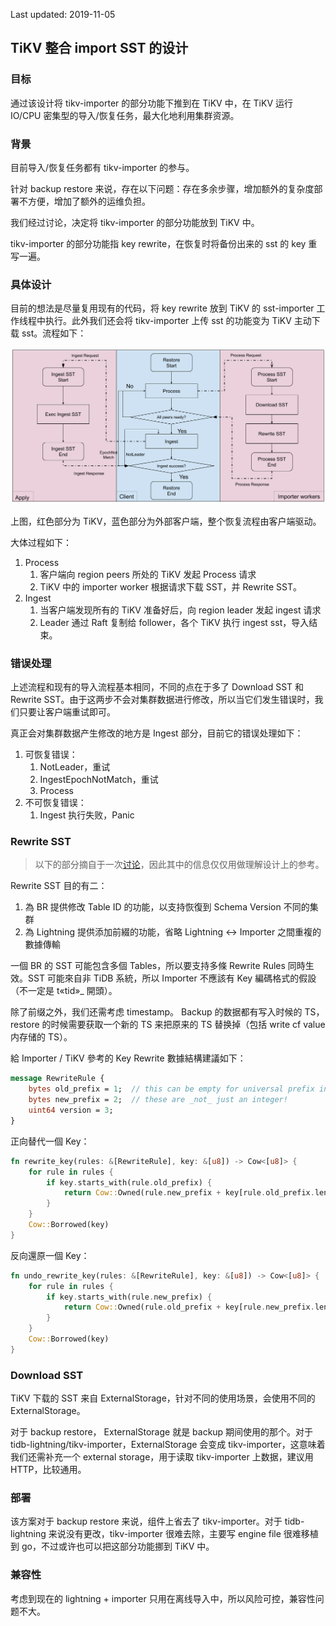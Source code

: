 Last updated: 2019-11-05

## TiKV 整合 import SST 的设计

### 目标

通过该设计将 tikv-importer 的部分功能下推到在 TiKV 中，在 TiKV 运行 IO/CPU 密集型的导入/恢复任务，最大化地利用集群资源。

### 背景

目前导入/恢复任务都有 tikv-importer 的参与。

针对 backup restore 来说，存在以下问题：存在多余步骤，增加额外的复杂度部署不方便，增加了额外的运维负担。

我们经过讨论，决定将 tikv-importer 的部分功能放到 TiKV 中。

tikv-importer 的部分功能指 key rewrite，在恢复时将备份出来的 sst 的 key 重写一遍。

### 具体设计

目前的想法是尽量复用现有的代码，将 key rewrite 放到 TiKV 的 sst-importer 工作线程中执行。此外我们还会将 tikv-importer 上传 sst 的功能变为 TiKV 主动下载 sst。流程如下：

![img](./resources/download-sst-digram.jpg)

上图，红色部分为 TiKV，蓝色部分为外部客户端，整个恢复流程由客户端驱动。

大体过程如下：

1. Process
   1. 客户端向 region peers 所处的 TiKV 发起 Process 请求
   2. TiKV 中的 importer worker 根据请求下载 SST，并 Rewrite SST。
2. Ingest
   1. 当客户端发现所有的 TiKV 准备好后，向 region leader 发起 ingest 请求
   2. Leader 通过 Raft 复制给 follower，各个 TiKV 执行 ingest sst，导入结束。

### 错误处理

上述流程和现有的导入流程基本相同，不同的点在于多了 Download SST 和 Rewrite SST。由于这两步不会对集群数据进行修改，所以当它们发生错误时，我们只要让客户端重试即可。

真正会对集群数据产生修改的地方是 Ingest 部分，目前它的错误处理如下：

1. 可恢复错误：
   1. NotLeader，重试
   2.  IngestEpochNotMatch，重试
   3.  Process
2. 不可恢复错误：
   1. Ingest 执行失败，Panic

### Rewrite SST

> 以下的部分摘自于一次[讨论](./2019-09-09-BR-key-rewrite-disscussion.md)，因此其中的信息仅仅用做理解设计上的参考。

Rewrite SST 目的有二：

1. 為 BR 提供修改 Table ID 的功能，以支持恢復到 Schema Version 不同的集群
2. 為 Lightning 提供添加前綴的功能，省略 Lightning ↔ Importer 之間重複的數據傳輸

一個 BR 的 SST 可能包含多個 Tables，所以要支持多條 Rewrite Rules 同時生效。SST 可能來自非 TiDB 系統，所以 Importer 不應該有 Key 編碼格式的假設（不一定是 t«tid»_ 開頭）。

除了前缀之外，我们还需考虑 timestamp。 Backup 的数据都有写入时候的 TS，restore 的时候需要获取一个新的 TS 来把原来的 TS 替换掉（包括 write cf value 内存储的 TS）。

給 Importer / TiKV 參考的 Key Rewrite 數據結構建議如下：

```protobuf
message RewriteRule {
    bytes old_prefix = 1;  // this can be empty for universal prefix insertion!
    bytes new_prefix = 2;  // these are _not_ just an integer!
    uint64 version = 3;
}
```

正向替代一個 Key：
```rust
fn rewrite_key(rules: &[RewriteRule], key: &[u8]) -> Cow<[u8]> {
    for rule in rules {
        if key.starts_with(rule.old_prefix) {
            return Cow::Owned(rule.new_prefix + key[rule.old_prefix.len()..])
        }
    }
    Cow::Borrowed(key)
}
```
反向還原一個 Key：
```rust
fn undo_rewrite_key(rules: &[RewriteRule], key: &[u8]) -> Cow<[u8]> {
    for rule in rules {
        if key.starts_with(rule.new_prefix) {
            return Cow::Owned(rule.old_prefix + key[rule.new_prefix.len()..])
        }
    }
    Cow::Borrowed(key)
}
```

### Download SST
TiKV 下载的 SST 来自 ExternalStorage，针对不同的使用场景，会使用不同的 ExternalStorage。

对于 backup restore， ExternalStorage 就是 backup 期间使用的那个。对于 tidb-lightning/tikv-importer，ExternalStorage 会变成 tikv-importer，这意味着我们还需补充一个 external storage，用于读取 tikv-importer 上数据，建议用 HTTP，比较通用。

### 部署

该方案对于 backup restore 来说，组件上省去了 tikv-importer。对于 tidb-lightning 来说没有更改，tikv-importer 很难去除，主要写 engine file 很难移植到 go，不过或许也可以把这部分功能挪到 TiKV 中。 

### 兼容性
考虑到现在的 lightning + importer 只用在离线导入中，所以风险可控，兼容性问题不大。